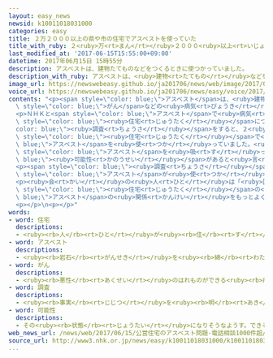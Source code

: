 ```yaml
---
layout: easy_news
newsid: k10011018031000
categories: easy
title: ２万２０００以上の県や市の住宅でアスベストを使っていた
title_with_ruby: ２<ruby>万<rt>まん</rt></ruby>２０００<ruby>以上<rt>いじょう</rt></ruby>の<ruby>県<rt>けん</rt></ruby>や<ruby>市<rt>し</rt></ruby>の<ruby>住宅<rt>じゅうたく</rt></ruby>でアスベストを<ruby>使<rt>つか</rt></ruby>っていた
last_modified_at: '2017-06-15T15:55:00+09:00'
datetime: 2017年06月15日 15時55分
description: アスベストは、建物たてものなどをつくるときに使つかっていました。
description_with_ruby: アスベストは、<ruby>建物<rt>たてもの</rt></ruby>などをつくるときに<ruby>使<rt>つか</rt></ruby>っていました。
image_url: https://newswebeasy.github.io/ja201706/news/web/image/2017/06/15/k10011018031000.jpg
voice_url: https://newswebeasy.github.io/ja201706/news/easy/voice/2017/06/15/k10011018031000.mp3
contents: "<p><span style=\"color: blue;\">アスベスト</span>は、<ruby>建物<rt>たてもの</rt></ruby>などをつくるときに<ruby>使<rt>つか</rt></ruby>っていました。<ruby>人<rt>ひと</rt></ruby>が<ruby>吸<rt>す</rt></ruby>って<ruby>体<rt>からだ</rt></ruby>の<ruby>中<rt>なか</rt></ruby>に<ruby>入<rt>はい</rt></ruby>ると、<span\
  \ style=\"color: blue;\">がん</span>などの<ruby>病気<rt>びょうき</rt></ruby>の<ruby>原因<rt>げんいん</rt></ruby>になると<ruby>考<rt>かんが</rt></ruby>えられています。</p>\n\
  <p>ＮＨＫと<span style=\"color: blue;\">アスベスト</span>で<ruby>病気<rt>びょうき</rt></ruby>になった<ruby>人<rt>ひと</rt></ruby>などの<ruby>会<rt>かい</rt></ruby>が、<ruby>県<rt>けん</rt></ruby>や<ruby>市<rt>し</rt></ruby>がつくった<span\
  \ style=\"color: blue;\"><ruby>住宅<rt>じゅうたく</rt></ruby></span>について<span style=\"\
  color: blue;\"><ruby>調査<rt>ちょうさ</rt></ruby></span>をすると、２<ruby>万<rt>まん</rt></ruby>２０００<ruby>以上<rt>いじょう</rt></ruby>の<span\
  \ style=\"color: blue;\"><ruby>住宅<rt>じゅうたく</rt></ruby></span>で<span style=\"color:\
  \ blue;\">アスベスト</span>を<ruby>使<rt>つか</rt></ruby>っていました。<ruby>専門家<rt>せんもんか</rt></ruby>は、２３<ruby>万<rt>まん</rt></ruby><ruby>人<rt>にん</rt></ruby><ruby>以上<rt>いじょう</rt></ruby>が<span\
  \ style=\"color: blue;\">アスベスト</span>を<ruby>吸<rt>す</rt></ruby>った<span style=\"color:\
  \ blue;\"><ruby>可能性<rt>かのうせい</rt></ruby></span>があると<ruby>言<rt>い</rt></ruby>っています。</p>\n\
  <p><span style=\"color: blue;\"><ruby>調査<rt>ちょうさ</rt></ruby></span>をした<ruby>会<rt>かい</rt></ruby>には「<ruby>自分<rt>じぶん</rt></ruby>の<ruby>家<rt>いえ</rt></ruby>で<span\
  \ style=\"color: blue;\">アスベスト</span>が<ruby>使<rt>つか</rt></ruby>われたかどうか<ruby>知<rt>し</rt></ruby>りたい」などという<ruby>電話<rt>でんわ</rt></ruby>がたくさんありました。</p>\n\
  <p><ruby>会<rt>かい</rt></ruby>の<ruby>人<rt>ひと</rt></ruby>は「<ruby>国<rt>くに</rt></ruby>や<ruby>県<rt>けん</rt></ruby>などは、<ruby>病気<rt>びょうき</rt></ruby>になった<ruby>人<rt>ひと</rt></ruby>と<span\
  \ style=\"color: blue;\"><ruby>住宅<rt>じゅうたく</rt></ruby></span>の<span style=\"color:\
  \ blue;\">アスベスト</span>の<ruby>関係<rt>かんけい</rt></ruby>をもっとよく<ruby>調<rt>しら</rt></ruby>べなければなりません」と<ruby>言<rt>い</rt></ruby>っています。</p>\n\
  <p></p>\n<p></p>"
words:
- word: 住宅
  descriptions:
  - <ruby><rb>人</rb><rt>ひと</rt></ruby>が<ruby><rb>住</rb><rt>す</rt></ruby>むための<ruby><rb>家</rb><rt>いえ</rt></ruby>。すまい。<ruby><rb>住居</rb><rt>じゅうきょ</rt></ruby>。
- word: アスベスト
  descriptions:
  - <ruby><rb>岩石</rb><rt>がんせき</rt></ruby>を<ruby><rb>綿</rb><rt>わた</rt></ruby>のように<ruby><rb>加工</rb><rt>かこう</rt></ruby>したもの。<ruby><rb>電気</rb><rt>でんき</rt></ruby>を<ruby><rb>通</rb><rt>とお</rt></ruby>しにくく<ruby><rb>熱</rb><rt>ねつ</rt></ruby>に<ruby><rb>強</rb><rt>つよ</rt></ruby>いが、<ruby><rb>吸</rb><rt>す</rt></ruby>いこむと<ruby><rb>体</rb><rt>からだ</rt></ruby>に<ruby><rb>害</rb><rt>がい</rt></ruby>がある。<ruby><rb>石綿</rb><rt>いしわた</rt></ruby>。
- word: がん
  descriptions:
  - <ruby><rb>悪性</rb><rt>あくせい</rt></ruby>のはれものができる<ruby><rb>病気</rb><rt>びょうき</rt></ruby>。<ruby><rb>体</rb><rt>からだ</rt></ruby>の<ruby><rb>中</rb><rt>なか</rt></ruby>にできたがん<ruby><rb>細胞</rb><rt>さいぼう</rt></ruby>がどんどん<ruby><rb>増</rb><rt>ふ</rt></ruby>えて<ruby><rb>体</rb><rt>からだ</rt></ruby>に<ruby><rb>害</rb><rt>がい</rt></ruby>をあたえる。
- word: 調査
  descriptions:
  - <ruby><rb>事実</rb><rt>じじつ</rt></ruby>を<ruby><rb>明</rb><rt>あき</rt></ruby>らかにするために、<ruby><rb>調</rb><rt>しら</rt></ruby>べること。
- word: 可能性
  descriptions:
  - その<ruby><rb>状態</rb><rt>じょうたい</rt></ruby>になりそうなようす。できそうなようす。
web_news_url: /news/web/2017/06/15/公営住宅のアスベスト問題-電話相談1000件超/
source_url: http://www3.nhk.or.jp/news/easy/k10011018031000/k10011018031000.html
...
```

